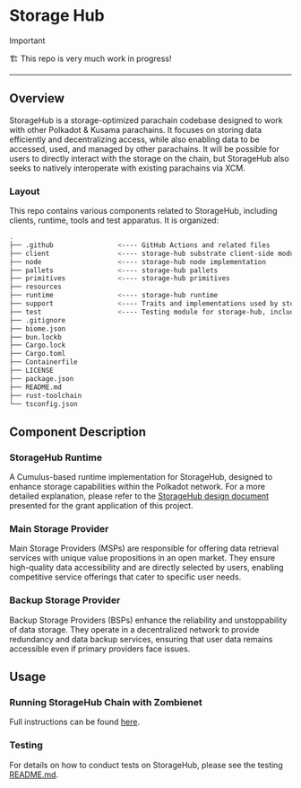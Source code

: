 # Storage Hub

> [!IMPORTANT]
> 🏗️ This repo is very much work in progress!

---

## Overview

StorageHub is a storage-optimized parachain codebase designed to work with other Polkadot & Kusama parachains. It focuses on storing data efficiently and decentralizing access, while also enabling data to be accessed, used, and managed by other parachains. It will be possible for users to directly interact with the storage on the chain, but StorageHub also seeks to natively interoperate with existing parachains via XCM.

### Layout

This repo contains various components related to StorageHub, including clients, runtime, tools and test apparatus.
It is organized:

```sh
.
├── .github                <---- GitHub Actions and related files
├── client                 <---- storage-hub substrate client-side modules
├── node                   <---- storage-hub node implementation
├── pallets                <---- storage-hub pallets
├── primitives             <---- storage-hub primitives
├── resources
├── runtime                <---- storage-hub runtime
├── support                <---- Traits and implementations used by storage-hub
├── test                   <---- Testing module for storage-hub, including Zombienet and TypeScript tests
├── .gitignore
├── biome.json
├── bun.lockb
├── Cargo.lock
├── Cargo.toml
├── Containerfile
├── LICENSE
├── package.json
├── README.md
├── rust-toolchain
└── tsconfig.json
```

## Component Description

### StorageHub Runtime

A Cumulus-based runtime implementation for StorageHub, designed to enhance storage capabilities within the Polkadot network. For a more detailed explanation, please refer to the [StorageHub design document](https://github.com/Moonsong-Labs/storage-hub-design-proposal/blob/main/techincal_design/runtimeBreakdown.md) presented for the grant application of this project.

### Main Storage Provider

Main Storage Providers (MSPs) are responsible for offering data retrieval services with unique value propositions in an open market. They ensure high-quality data accessibility and are directly selected by users, enabling competitive service offerings that cater to specific user needs.

### Backup Storage Provider

Backup Storage Providers (BSPs) enhance the reliability and unstoppability of data storage. They operate in a decentralized network to provide redundancy and data backup services, ensuring that user data remains accessible even if primary providers face issues.

## Usage

### Running StorageHub Chain with Zombienet

Full instructions can be found [here](test/README.md#local-usage).

### Testing

For details on how to conduct tests on StorageHub, please see the testing [README.md](test/README.md).
